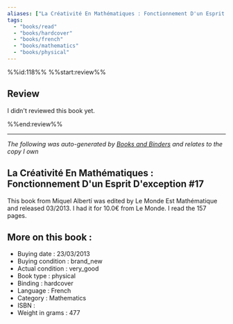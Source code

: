 ```yaml
---
aliases: ["La Créativité En Mathématiques : Fonctionnement D'un Esprit D'exception #17"] 
tags: 
  - "books/read" 
  - "books/hardcover" 
  - "books/french"
  - "books/mathematics"
  - "books/physical"
---
```

%%id:118%%
%%start:review%%
## Review
I didn't reviewed this book yet. 

%%end:review%%

---
_The following was auto-generated by [Books and Binders](Books%20and%20Binders.md) and relates to the copy I own_
## La Créativité En Mathématiques : Fonctionnement D'un Esprit D'exception #17
This book from Miquel Albertí was edited by Le Monde Est Mathématique and released 03/2013. I had it for 10.0€ from Le Monde. I read the 157 pages.

## More on this book :
- Buying date : 23/03/2013
- Buying condition : brand_new
- Actual condition : very_good
- Book type : physical
- Binding : hardcover
- Language : French
- Category : Mathematics
- ISBN : 
- Weight in grams : 477

